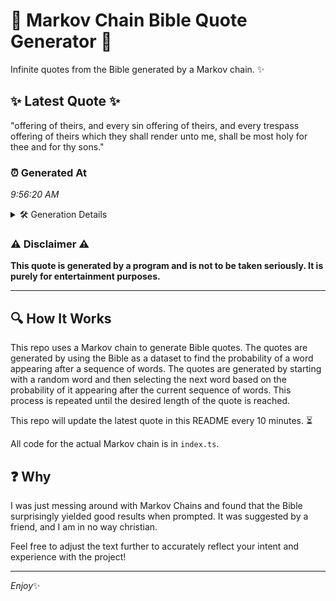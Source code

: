 # 📖 Markov Chain Bible Quote Generator 📖

Infinite quotes from the Bible generated by a Markov chain. ✨

## ✨ Latest Quote ✨
"offering of theirs, and every sin offering of theirs, and every trespass offering of theirs which they shall render unto me, shall be most holy for thee and for thy sons."

### ⏰ Generated At
*9:56:20 AM*

<details>
    <summary>🛠️ Generation Details</summary>
    <p>
        <strong>🌱 Seed:</strong> offering<br>
        <strong>🔄 Iterations:</strong> 30<br>
        <strong>📜 Context History:</strong><br>[ offering ]: of<br>[ offering, of ]: theirs,<br>[ offering, of, theirs, ]: and<br>[ offering, of, theirs,, and ]: every<br>[ offering, of, theirs,, and, every ]: sin<br>[ offering, of, theirs,, and, every, sin ]: offering<br>[ of, theirs,, and, every, sin, offering ]: of<br>[ theirs,, and, every, sin, offering, of ]: theirs,<br>[ and, every, sin, offering, of, theirs, ]: and<br>[ every, sin, offering, of, theirs,, and ]: every<br>[ sin, offering, of, theirs,, and, every ]: trespass<br>[ offering, of, theirs,, and, every, trespass ]: offering<br>[ of, theirs,, and, every, trespass, offering ]: of<br>[ theirs,, and, every, trespass, offering, of ]: theirs<br>[ and, every, trespass, offering, of, theirs ]: which<br>[ every, trespass, offering, of, theirs, which ]: they<br>[ trespass, offering, of, theirs, which, they ]: shall<br>[ offering, of, theirs, which, they, shall ]: render<br>[ of, theirs, which, they, shall, render ]: unto<br>[ theirs, which, they, shall, render, unto ]: me,<br>[ which, they, shall, render, unto, me, ]: shall<br>[ they, shall, render, unto, me,, shall ]: be<br>[ shall, render, unto, me,, shall, be ]: most<br>[ render, unto, me,, shall, be, most ]: holy<br>[ unto, me,, shall, be, most, holy ]: for<br>[ me,, shall, be, most, holy, for ]: thee<br>[ shall, be, most, holy, for, thee ]: and<br>[ be, most, holy, for, thee, and ]: for<br>[ most, holy, for, thee, and, for ]: thy<br>[ holy, for, thee, and, for, thy ]: sons.<br>
    </p>
</details>

### ⚠️ Disclaimer ⚠️
**This quote is generated by a program and is not to be taken seriously. It is purely for entertainment purposes.**

---

## 🔍 How It Works

This repo uses a Markov chain to generate Bible quotes. The quotes are generated by using the Bible as a dataset to find the probability of a word appearing after a sequence of words. The quotes are generated by starting with a random word and then selecting the next word based on the probability of it appearing after the current sequence of words. This process is repeated until the desired length of the quote is reached.

This repo will update the latest quote in this README every 10 minutes. ⏳

All code for the actual Markov chain is in `index.ts`.

## ❓ Why

I was just messing around with Markov Chains and found that the Bible surprisingly yielded good results when prompted. 
It was suggested by a friend, and I am in no way christian.

Feel free to adjust the text further to accurately reflect your intent and experience with the project!

---

*Enjoy*✨
